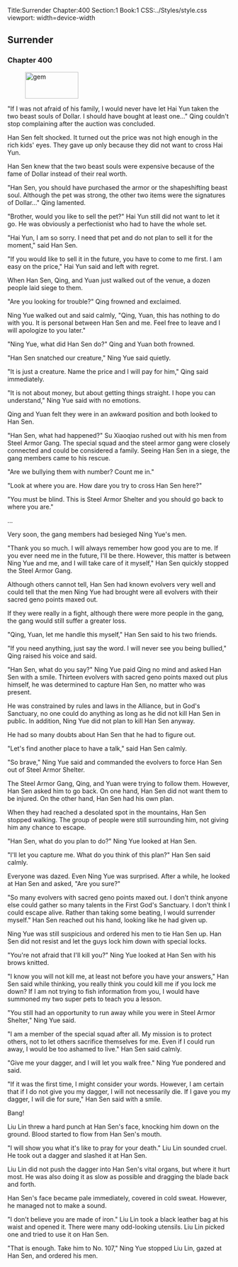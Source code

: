 Title:Surrender 
Chapter:400 
Section:1 
Book:1 
CSS:../Styles/style.css 
viewport: width=device-width
  
## Surrender
### Chapter 400
  
<figure>
	<img src="../Images/gem.gif" alt="gem" id="gem" width="120" height="60" />
</figure>
  

  
"If I was not afraid of his family, I would never have let Hai Yun taken the two beast souls of Dollar. I should have bought at least one…" Qing couldn't stop complaining after the auction was concluded.

Han Sen felt shocked. It turned out the price was not high enough in the rich kids' eyes. They gave up only because they did not want to cross Hai Yun.

Han Sen knew that the two beast souls were expensive because of the fame of Dollar instead of their real worth.

"Han Sen, you should have purchased the armor or the shapeshifting beast soul. Although the pet was strong, the other two items were the signatures of Dollar…" Qing lamented.

"Brother, would you like to sell the pet?" Hai Yun still did not want to let it go. He was obviously a perfectionist who had to have the whole set.

"Hai Yun, I am so sorry. I need that pet and do not plan to sell it for the moment," said Han Sen.

"If you would like to sell it in the future, you have to come to me first. I am easy on the price," Hai Yun said and left with regret.

When Han Sen, Qing, and Yuan just walked out of the venue, a dozen people laid siege to them.

"Are you looking for trouble?" Qing frowned and exclaimed.

Ning Yue walked out and said calmly, "Qing, Yuan, this has nothing to do with you. It is personal between Han Sen and me. Feel free to leave and I will apologize to you later."

"Ning Yue, what did Han Sen do?" Qing and Yuan both frowned.

"Han Sen snatched our creature," Ning Yue said quietly.

"It is just a creature. Name the price and I will pay for him," Qing said immediately.

"It is not about money, but about getting things straight. I hope you can understand," Ning Yue said with no emotions.

Qing and Yuan felt they were in an awkward position and both looked to Han Sen.

"Han Sen, what had happened?" Su Xiaoqiao rushed out with his men from Steel Armor Gang. The special squad and the steel armor gang were closely connected and could be considered a family. Seeing Han Sen in a siege, the gang members came to his rescue.

"Are we bullying them with number? Count me in."

"Look at where you are. How dare you try to cross Han Sen here?"

"You must be blind. This is Steel Armor Shelter and you should go back to where you are."

…

Very soon, the gang members had besieged Ning Yue's men.

"Thank you so much. I will always remember how good you are to me. If you ever need me in the future, I'll be there. However, this matter is between Ning Yue and me, and I will take care of it myself," Han Sen quickly stopped the Steel Armor Gang.

Although others cannot tell, Han Sen had known evolvers very well and could tell that the men Ning Yue had brought were all evolvers with their sacred geno points maxed out.

If they were really in a fight, although there were more people in the gang, the gang would still suffer a greater loss.

"Qing, Yuan, let me handle this myself," Han Sen said to his two friends.

"If you need anything, just say the word. I will never see you being bullied," Qing raised his voice and said.

"Han Sen, what do you say?" Ning Yue paid Qing no mind and asked Han Sen with a smile. Thirteen evolvers with sacred geno points maxed out plus himself, he was determined to capture Han Sen, no matter who was present.

He was constrained by rules and laws in the Alliance, but in God's Sanctuary, no one could do anything as long as he did not kill Han Sen in public. In addition, Ning Yue did not plan to kill Han Sen anyway.

He had so many doubts about Han Sen that he had to figure out.

"Let's find another place to have a talk," said Han Sen calmly.

"So brave," Ning Yue said and commanded the evolvers to force Han Sen out of Steel Armor Shelter.

The Steel Armor Gang, Qing, and Yuan were trying to follow them. However, Han Sen asked him to go back. On one hand, Han Sen did not want them to be injured. On the other hand, Han Sen had his own plan.

When they had reached a desolated spot in the mountains, Han Sen stopped walking. The group of people were still surrounding him, not giving him any chance to escape.

"Han Sen, what do you plan to do?" Ning Yue looked at Han Sen.

"I'll let you capture me. What do you think of this plan?" Han Sen said calmly.

Everyone was dazed. Even Ning Yue was surprised. After a while, he looked at Han Sen and asked, "Are you sure?"

"So many evolvers with sacred geno points maxed out. I don't think anyone else could gather so many talents in the First God's Sanctuary. I don't think I could escape alive. Rather than taking some beating, I would surrender myself." Han Sen reached out his hand, looking like he had given up.

Ning Yue was still suspicious and ordered his men to tie Han Sen up. Han Sen did not resist and let the guys lock him down with special locks.

"You're not afraid that I'll kill you?" Ning Yue looked at Han Sen with his brows knitted.

"I know you will not kill me, at least not before you have your answers," Han Sen said while thinking, you really think you could kill me if you lock me down? If I am not trying to fish information from you, I would have summoned my two super pets to teach you a lesson.

"You still had an opportunity to run away while you were in Steel Armor Shelter," Ning Yue said.

"I am a member of the special squad after all. My mission is to protect others, not to let others sacrifice themselves for me. Even if I could run away, I would be too ashamed to live." Han Sen said calmly.

"Give me your dagger, and I will let you walk free." Ning Yue pondered and said.

"If it was the first time, I might consider your words. However, I am certain that if I do not give you my dagger, I will not necessarily die. If I gave you my dagger, I will die for sure," Han Sen said with a smile.

Bang!

Liu Lin threw a hard punch at Han Sen's face, knocking him down on the ground. Blood started to flow from Han Sen's mouth.

"I will show you what it's like to pray for your death." Liu Lin sounded cruel. He took out a dagger and slashed it at Han Sen.

Liu Lin did not push the dagger into Han Sen's vital organs, but where it hurt most. He was also doing it as slow as possible and dragging the blade back and forth.

Han Sen's face became pale immediately, covered in cold sweat. However, he managed not to make a sound.

"I don't believe you are made of iron." Liu Lin took a black leather bag at his waist and opened it. There were many odd-looking utensils. Liu Lin picked one and tried to use it on Han Sen.

"That is enough. Take him to No. 107," Ning Yue stopped Liu Lin, gazed at Han Sen, and ordered his men.